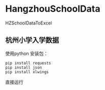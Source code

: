 # HangzhouSchoolData
HZSchoolDataToExcel
## 杭州小学入学数据
使用python
安装包：
~~~ 
pip install requests
pip install json
pip install xlwings
~~~
直接运行
